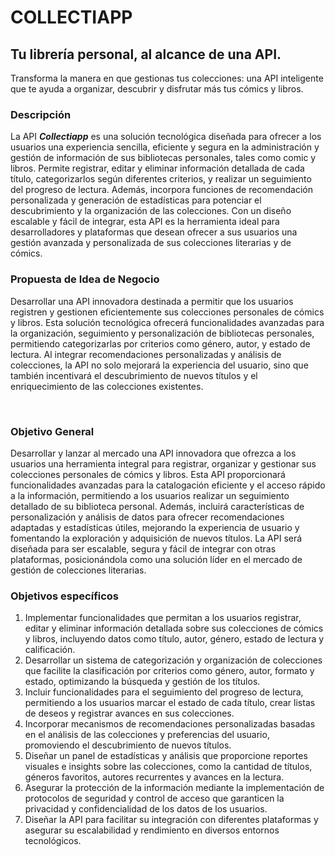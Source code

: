 # COLLECTIAPP
## **Tu librería personal, al alcance de una API.**
Transforma la manera en que gestionas tus colecciones: una API inteligente que te ayuda a organizar, descubrir y disfrutar más tus cómics y libros.
### Descripción
La API ***Collectiapp*** es una solución tecnológica diseñada para ofrecer a los usuarios una experiencia sencilla, eficiente y segura en la administración y gestión de información de sus bibliotecas personales, tales como comic y libros. 
Permite registrar, editar y eliminar información detallada de cada título, categorizarlos según diferentes criterios, y realizar un seguimiento del progreso de lectura. Además, incorpora funciones de recomendación personalizada y generación de estadísticas para potenciar el descubrimiento y la organización de las colecciones. 
Con un diseño escalable y fácil de integrar, esta API es la herramienta ideal para desarrolladores y plataformas que desean ofrecer a sus usuarios una gestión avanzada y personalizada de sus colecciones literarias y de cómics.
### Propuesta de Idea de Negocio
Desarrollar una API innovadora destinada a permitir que los usuarios registren y gestionen eficientemente sus colecciones personales de cómics y libros. Esta solución tecnológica ofrecerá funcionalidades avanzadas para la organización, seguimiento y personalización de bibliotecas personales, permitiendo categorizarlas por criterios como género, autor, y estado de lectura. 
Al integrar recomendaciones personalizadas y análisis de colecciones, la API no solo mejorará la experiencia del usuario, sino que también incentivará el descubrimiento de nuevos títulos y el enriquecimiento de las colecciones existentes.

 
### Objetivo General
Desarrollar y lanzar al mercado una API innovadora que ofrezca a los usuarios una herramienta integral para registrar, organizar y gestionar sus colecciones personales de cómics y libros. 
Esta API proporcionará funcionalidades avanzadas para la catalogación eficiente y el acceso rápido a la información, permitiendo a los usuarios realizar un seguimiento detallado de su biblioteca personal. 
Además, incluirá características de personalización y análisis de datos para ofrecer recomendaciones adaptadas y estadísticas útiles, mejorando la experiencia de usuario y fomentando la exploración y adquisición de nuevos títulos. 
La API será diseñada para ser escalable, segura y fácil de integrar con otras plataformas, posicionándola como una solución líder en el mercado de gestión de colecciones literarias.

### Objetivos específicos

1.	Implementar funcionalidades que permitan a los usuarios registrar, editar y eliminar información detallada sobre sus colecciones de cómics y libros, incluyendo datos como título, autor, género, estado de lectura y calificación.
2.	Desarrollar un sistema de categorización y organización de colecciones que facilite la clasificación por criterios como género, autor, formato y estado, optimizando la búsqueda y gestión de los títulos.
3.	Incluir funcionalidades para el seguimiento del progreso de lectura, permitiendo a los usuarios marcar el estado de cada título, crear listas de deseos y registrar avances en sus colecciones.
4.	Incorporar mecanismos de recomendaciones personalizadas basadas en el análisis de las colecciones y preferencias del usuario, promoviendo el descubrimiento de nuevos títulos.
5.	Diseñar un panel de estadísticas y análisis que proporcione reportes visuales e insights sobre las colecciones, como la cantidad de títulos, géneros favoritos, autores recurrentes y avances en la lectura.
6.	Asegurar la protección de la información mediante la implementación de protocolos de seguridad y control de acceso que garanticen la privacidad y confidencialidad de los datos de los usuarios.
7.	Diseñar la API para facilitar su integración con diferentes plataformas y asegurar su escalabilidad y rendimiento en diversos entornos tecnológicos.



